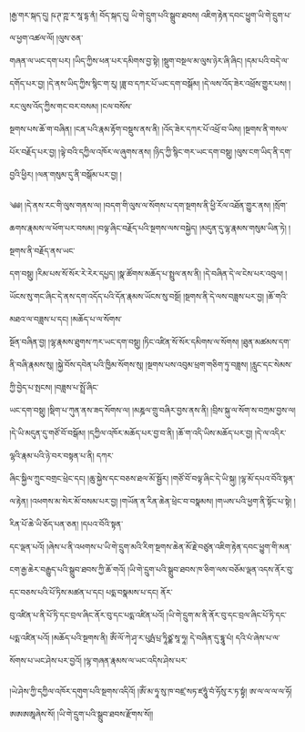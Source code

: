 ﻿  
།རྒྱ་གར་སྐད་དུ། ཥ་ཊ་ཀྵ་ར་སཱ་དྷ་ནཾ། བོད་སྐད་དུ། ཡི་གེ་དྲུག་པའི་སྒྲུབ་ཐབས། འཇིག་རྟེན་དབང་ཕྱུག་ཡི་གེ་དྲུག་པ་ལ་ཕྱག་འཚལ་ལོ། །ལུས་ཅན་  
གཞན་ལ་ཡང་དག་པར། །ཡིད་ཀྱིས་ཕན་པར་དམིགས་བྱ་སྟེ། །སྡུག་བསྔལ་མ་ལུས་ཉེར་ཞི་ཞིང། །དམ་པའི་བདེ་ལ་དགོད་པར་བྱ། །དེ་ནས་ཡིད་ཀྱིས་སྙིང་ག་རུ། །ཟླ་བ་དཀར་པོ་ཡང་དག་བསྒོམ། །དེ་ལས་འོད་ཟེར་འཕྲོས་གྱུར་པས། །རང་ལུས་འོད་ཀྱིས་གང་བར་བསམ། །ངལ་བསོས་  
སྔགས་པས་ཆོ་ག་བཞིན། །ངན་པའི་རྣམ་རྟོག་བསྡུས་ནས་ནི། །འོད་ཟེར་དཀར་པོ་འཕྲོ་བ་ཡིས། །སྔགས་ནི་གསལ་པོར་བརྗོད་པར་བྱ། །ལྟེ་བའི་དཀྱིལ་འཁོར་ལ་ཞུགས་ནས། །ཉིད་ཀྱི་སྙིང་གར་ཡང་དག་བསྡུ། །ལུས་ངག་ཡིད་ནི་དག་བྱའི་ཕྱིར། །ལན་གསུམ་དུ་ནི་བསྒོམ་པར་བྱ། །  
  
༄༅། །དེ་ནས་རང་གི་ལུས་གནས་ལ། །བདག་གི་ལུས་ལ་སོགས་པ་དག་སྔགས་ནི་ཕྱི་རོལ་འཐོན་གྱུར་ནས། །སྲོག་ཆགས་རྣམས་ལ་ཕོག་པར་བསམ། །བལྟ་ཞིང་བརྗོད་པའི་སྔགས་ལས་བསྐྱེད། །མདུན་དུ་ལྷ་རྣམས་གསུམ་ཡིན་ཏེ། །སྔགས་ནི་བརྗོད་ནས་ཡང་  
དག་བསྡུ། །རིམ་པས་སོ་སོར་རེ་རེར་དཔྱད། །སྣ་ཚོགས་མཆོད་པ་སྤྲུལ་ནས་ནི། །དེ་བཞིན་དེ་ལ་ངེས་པར་འབུལ། །ཡོངས་སུ་གང་ཞིང་དེ་ནས་དག་འདོད་པའི་དོན་རྣམས་ཡོངས་སུ་བསྔོ། །སྔགས་ནི་དེ་ལས་བཟླས་པར་བྱ། །ཆོ་གའི་མཐའ་ལ་བཟླས་པ་དང། །མཆོད་པ་ལ་སོགས་  
སྔོན་བཞིན་བྱ། །ལྷ་རྣམས་ཐུགས་ཀར་ཡང་དག་བསྡུ། །ཏིང་འཛིན་སོ་སོར་དམིགས་ལ་སོགས། །ཐུན་མཚམས་དག་ནི་བཞི་རྣམས་སུ། །སྐྱེ་བོས་དབེན་པའི་ཁྱིམ་སོགས་སུ། །སྔགས་པས་འབུམ་ཕྲག་གཅིག་ཏུ་བཟླས། །རླུང་དང་སེམས་ཀྱི་བྱེད་པ་སྤངས། །བཟླས་པ་སྤྲོ་ཞིང་  
ཡང་དག་བསྡུ། །སྡིག་པ་ཀུན་ནས་ཟད་སོགས་ལ། །མཎྜལ་གྲུ་བཞིར་བྱས་ནས་ནི། །བྲིས་སྐུ་ལ་སོག་ས་བཀྲམ་བྱས་ལ། །དེ་ཡི་མདུན་དུ་གཙོ་བོ་བསྒོམ། །དཀྱིལ་འཁོར་མཆོད་པར་བྱ་བ་ནི། །ཆོ་ག་འདི་ཡིས་མཆོད་པར་བྱ། །དེ་ལ་འདིར་ལྷའི་རྣམ་པའི་ཉེ་བར་བསྟན་པ་ནི། དཀར་  
ཞིང་སྐྱིལ་ཀྲུང་བགྲང་ཕྲེང་དང། །ཆུ་སྐྱེས་དང་བཅས་ཐལ་མོ་སྦྱོར། །གཙོ་བོ་བལྟ་ཞིང་དེ་ཡི་སྐུ། །ལྷ་མོ་དཔའ་བོའི་སྟན་ལ་རྟེན། །འཕགས་མ་སེར་མོ་བསམ་པར་བྱ། །གཡོན་ན་རིན་ཆེན་ཕྲེང་བ་བསྣམས། །གཡས་པའི་ཕྱག་ནི་སྟོང་པ་སྟེ། །རིན་པོ་ཆེ་ཡི་ཅོད་པན་ཅན། །དཔའ་བོའི་སྟན་  
དང་ལྡན་པའོ། །ཞེས་པ་ནི་འཕགས་པ་ཡི་གེ་དྲུག་མའི་རིག་སྔགས་ཆེན་མོ་རྗེ་བཙུན་འཇིག་རྟེན་དབང་ཕྱུག་གི་མན་ངག་རྒྱ་ཆེར་བརྒྱུད་པའི་སྒྲུབ་ཐབས་ཀྱི་ཆོ་གའོ། །ཡི་གེ་དྲུག་པའི་སྒྲུབ་ཐབས་ཁ་ཅིག་ལས་བཅོམ་ལྡན་འདས་ནོར་བུ་དང་བཅས་པའི་པོ་ཏིས་མཚན་པ་དང། པདྨ་བསྣམས་པ་དང། ནོར་  
བུ་འཛིན་པ་ནི་པོ་ཏི་དང་བྲལ་ཞིང་ནོར་བུ་དང་པདྨ་འཛིན་པའོ། །ཡི་གེ་དྲུག་མ་ནི་ནོར་བུ་དང་བྲལ་ཞིང་པོ་ཏི་དང་པདྨ་འཛིན་པའོ། །མཆོད་པའི་སྔགས་ནི། ཨོཾ་ལོ་ཀེ་ཤྭ་ར་པུཥྤཾ་པྲ་ཏཱིཙྪ་སཱ་ཧཱ། དེ་བཞིན་དུ་དྷཱུ་པཾ། དའི་པཾ་ཞེས་པ་ལ་སོགས་པ་ཡང་ཤེས་པར་བྱའོ། །ལྷ་གཞན་རྣམས་ལ་ཡང་འདིས་ཤེས་པར་  
  
།ཡེ་ཤེས་ཀྱི་དཀྱིལ་འཁོར་དགུག་པའི་སྔགས་འདིའོ། །ཨོཾ་མ་ཧཱ་སུ་ཁ་བཛྲ་སཏ་ཛཧཱུཾ་བཾ་ཧོསུ་ར་ཏ་སྟྭཾ། ཨ་ལ་ལ་ལ་ལ་ཧོ། ཨཨཨཨཱཞེས་སོ། །ཡི་གེ་དྲུག་པའི་སྒྲུབ་ཐབས་རྫོགས་སོ།།  
  
  
